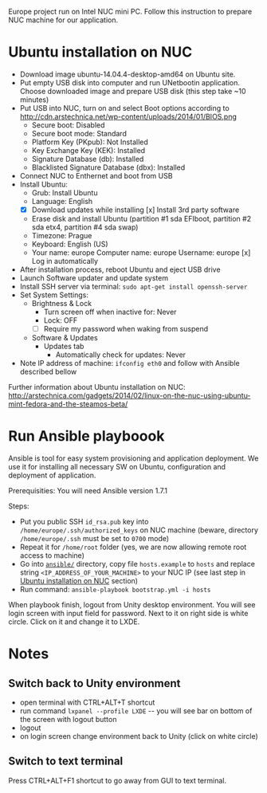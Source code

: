 Europe project run on Intel NUC mini PC. Follow this instruction to prepare
NUC machine for our application.

# Ubuntu installation on NUC

* Download image ubuntu-14.04.4-desktop-amd64 on Ubuntu site.
* Put empty USB disk into computer and run UNetbootin application. Choose 
  downloaded image and prepare USB disk (this step take ~10 minutes)
* Put USB into NUC, turn on and select Boot options according to
  http://cdn.arstechnica.net/wp-content/uploads/2014/01/BIOS.png
  - Secure boot: Disabled
  - Secure boot mode: Standard
  - Platform Key (PKpub): Not Installed
  - Key Exchange Key (KEK): Installed
  - Signature Database (db): Installed
  - Blacklisted Signature Database (dbx): Installed
* Connect NUC to Enthernet and boot from USB
* Install Ubuntu:
  - Grub: Install Ubuntu
  - Language: English
  - [x] Download updates while installing
    [x] Install 3rd party software
  - Erase disk and install Ubuntu
    (partition #1 sda EFIboot, partition #2 sda etx4, partition #4 sda swap)
  - Timezone: Prague
  - Keyboard: English (US)
  - Your name: europe
    Computer name: europe
    Username: europe
    [x] Log in automatically
* After installation process, reboot Ubuntu and eject USB drive
* Launch Software updater and update system
* Install SSH server via terminal: `sudo apt-get install openssh-server`
* Set System Settings:
  - Brightness & Lock
    - Turn screen off when inactive for: Never
    - Lock: OFF
    - [ ] Require my password when waking from suspend
  - Software & Updates
    - Updates tab
      - Automatically check for updates: Never
* Note IP address of machine: `ifconfig eth0` and follow with Ansible described 
  bellow

Further information about Ubuntu installation on NUC: 
http://arstechnica.com/gadgets/2014/02/linux-on-the-nuc-using-ubuntu-mint-fedora-and-the-steamos-beta/

# Run Ansible playboook

Ansible is tool for easy system provisioning and application deployment.
We use it for installing all necessary SW on Ubuntu, configuration and 
deployment of application.

Prerequisities: You will need Ansible version 1.7.1

Steps:

* Put you public SSH `id_rsa.pub` key into `/home/europe/.ssh/authorized_keys` 
  on NUC machine (beware, directory `/home/europe/.ssh` must be set to `0700` 
  mode)
* Repeat it for `/home/root` folder (yes, we are now allowing remote root
  access to machine)
* Go into [`ansible/`](ansible) directory, copy file `hosts.example` to `hosts`
  and replace string `<IP_ADDRESS_OF_YOUR_MACHINE>` to your NUC IP (see last 
  step in [Ubuntu installation on NUC](#ubuntu-installation-on-nuc) section)
* Run command: `ansible-playbook bootstrap.yml -i hosts`

When playbook finish, logout from Unity desktop environment. You will see login
screen with input field for password. Next to it on right side is white circle.
Click on it and change it to LXDE.

# Notes

## Switch back to Unity environment

* open terminal with CTRL+ALT+T shortcut
* run command `lxpanel --profile LXDE` -- you will see bar on bottom of the 
  screen with logout button
* logout
* on login screen change environment back to Unity (click on white circle)

## Switch to text terminal

Press CTRL+ALT+F1 shortcut to go away from GUI to text terminal.

